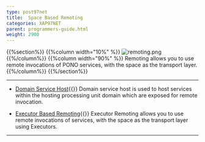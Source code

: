 ```yaml
---
type: post97net
title:  Space Based Remoting
categories: XAP97NET
parent: programmers-guide.html
weight: 2900
---
```




{{%section%}}
{{%column width="10%" %}}
![remoting.png](/attachment_files/subject/remoting.png)
{{%/column%}}
{{%column width="90%" %}}
Remoting allows you to use remote invocations of PONO services, with the space as the transport layer.
{{%/column%}}
{{%/section%}}

<hr/>

- [Domain Service Host](./domain-service-host.html){{<wbr>}}
Domain service host is used to host services within the hosting processing unit domain which are exposed for remote invocation.

- [Executor Based Remoting](./executor-based-remoting.html){{<wbr>}}
Executor Remoting allows you to use remote invocations of services, with the space as the transport layer using Executors.
<hr/>
